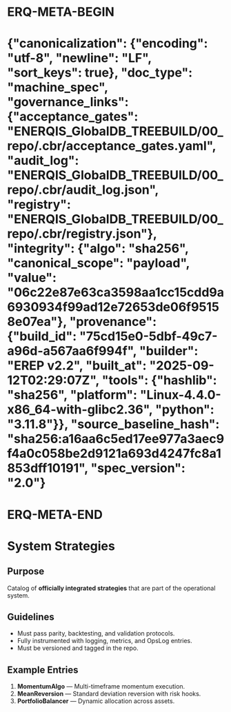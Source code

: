 # ERQ-META-BEGIN
# {"canonicalization": {"encoding": "utf-8", "newline": "LF", "sort_keys": true}, "doc_type": "machine_spec", "governance_links": {"acceptance_gates": "ENERQIS_GlobalDB_TREEBUILD/00_repo/.cbr/acceptance_gates.yaml", "audit_log": "ENERQIS_GlobalDB_TREEBUILD/00_repo/.cbr/audit_log.json", "registry": "ENERQIS_GlobalDB_TREEBUILD/00_repo/.cbr/registry.json"}, "integrity": {"algo": "sha256", "canonical_scope": "payload", "value": "06c22e87e63ca3598aa1cc15cdd9a6930934f99ad12e72653de06f95158e07ea"}, "provenance": {"build_id": "75cd15e0-5dbf-49c7-a96d-a567aa6f994f", "builder": "EREP v2.2", "built_at": "2025-09-12T02:29:07Z", "tools": {"hashlib": "sha256", "platform": "Linux-4.4.0-x86_64-with-glibc2.36", "python": "3.11.8"}}, "source_baseline_hash": "sha256:a16aa6c5ed17ee977a3aec9f4a0c058be2d9121a693d4247fc8a1853dff10191", "spec_version": "2.0"}
# ERQ-META-END
# System Strategies

## Purpose
Catalog of **officially integrated strategies** that are part of the operational system.

## Guidelines
- Must pass parity, backtesting, and validation protocols.
- Fully instrumented with logging, metrics, and OpsLog entries.
- Must be versioned and tagged in the repo.

## Example Entries
1. **MomentumAlgo** — Multi-timeframe momentum execution.
2. **MeanReversion** — Standard deviation reversion with risk hooks.
3. **PortfolioBalancer** — Dynamic allocation across assets. 